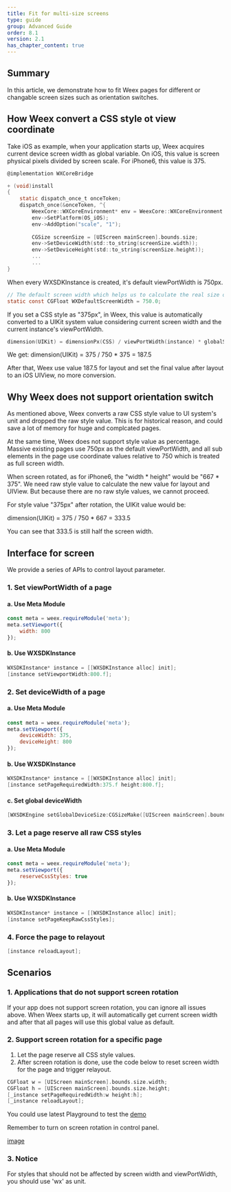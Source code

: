 ```yaml
---
title: Fit for multi-size screens
type: guide
group: Advanced Guide
order: 8.1
version: 2.1
has_chapter_content: true
---
```


## Summary

In this article, we demonstrate how to fit Weex pages for different or changable screen sizes such as orientation switches.

## How Weex convert a CSS style ot view coordinate

Take iOS as example, when your application starts up, Weex acquires current device screen width as global variable. On iOS, this value is screen physical pixels divided by screen scale. For iPhone6, this value is 375.

```C
@implementation WXCoreBridge

+ (void)install
{
    static dispatch_once_t onceToken;
    dispatch_once(&onceToken, ^{
        WeexCore::WXCoreEnvironment* env = WeexCore::WXCoreEnvironment::getInstance();
        env->SetPlatform(OS_iOS);
        env->AddOption("scale", "1");
        
        CGSize screenSize = [UIScreen mainScreen].bounds.size;
        env->SetDeviceWidth(std::to_string(screenSize.width));
        env->SetDeviceHeight(std::to_string(screenSize.height));
        ...
        ...
}
```

When every WXSDKInstance is created, it's default viewPortWidth is 750px.

```C
// The default screen width which helps us to calculate the real size or scale in different devices.
static const CGFloat WXDefaultScreenWidth = 750.0;
```

If you set a CSS style as "375px", in Weex, this value is automatically converted to a UIKit system value considering current screen width and the current instance's viewPortWidth.

```C
dimension(UIKit) = dimensionPx(CSS) / viewPortWidth(instance) * globalScreenWidth
```

We get:
dimension(UIKit) = 375 / 750 * 375 = 187.5

After that, Weex use value 187.5 for layout and set the final value after layout to an iOS UIView, no more conversion.

## Why Weex does not support orientation switch

As mentioned above, Weex converts a raw CSS style value to UI system's unit and dropped the raw style value. This is for historical reason, and could save a lot of memory for huge and complcated pages.

At the same time, Weex does not support style value as percentage. Massive existing pages use 750px as the default viewPortWidth, and all sub elements in the page use coordinate values relative to 750 which is treated as full screen width.

When screen rotated, as for iPhone6, the "width * height" would be "667 * 375". We need raw style value to calculate the new value for layout and UIView. But because there are no raw style values, we cannot proceed.

For style value "375px" after rotation, the UIKit value would be:

dimension(UIKit) = 375 / 750 * 667 = 333.5

You can see that 333.5 is still half the screen width.

## Interface for screen

We provide a series of APIs to control layout parameter.

### 1. Set viewPortWidth of a page

#### a. Use Meta Module

```Javascript
const meta = weex.requireModule('meta');
meta.setViewport({
	width: 800
});
```

#### b. Use WXSDKInstance

```Objective-C
WXSDKInstance* instance = [[WXSDKInstance alloc] init];
[instance setViewportWidth:800.f];
```

### 2. Set deviceWidth of a page

<Badge text="v0.25+" type="warning"/>

#### a. Use Meta Module

```Javascript
const meta = weex.requireModule('meta');
meta.setViewport({
	deviceWidth: 375,
	deviceHeight: 800
});
```

#### b. Use WXSDKInstance

```Objective-C
WXSDKInstance* instance = [[WXSDKInstance alloc] init];
[instance setPageRequiredWidth:375.f height:800.f];
```

#### c. Set global deviceWidth

```Objective-C
[WXSDKEngine setGlobalDeviceSize:CGSizeMake([UIScreen mainScreen].bounds.size.width, [UIScreen mainScreen].bounds.size.height)];
```

### 3. Let a page reserve all raw CSS styles

<Badge text="v0.25+" type="warning"/>

#### a. Use Meta Module

```Javascript
const meta = weex.requireModule('meta');
meta.setViewport({
	reserveCssStyles: true
});
```

#### b. Use WXSDKInstance

```Objective-C
WXSDKInstance* instance = [[WXSDKInstance alloc] init];
[instance setPageKeepRawCssStyles];
```

### 4. Force the page to relayout

<Badge text="v0.25+" type="warning"/>

```Objective-C
[instance reloadLayout];
```

## Scenarios

### 1. Applications that do not support screen rotation

If your app does not support screen rotation, you can ignore all issues above. When Weex starts up, it will automatically get current screen width and after that all pages will use this global value as default. 

### 2. Support screen rotation for a specific page

<Badge text="v0.25+" type="warning"/>

1. Let the page reserve all CSS style values.
2. After screen rotation is done, use the code below to reset screen width for the page and trigger relayout.

```Objective-C
CGFloat w = [UIScreen mainScreen].bounds.size.width;
CGFloat h = [UIScreen mainScreen].bounds.size.height;
[_instance setPageRequiredWidth:w height:h];
[_instance reloadLayout];
```

You could use latest Playground to test the [demo](http://editor.weex.io/p/wqyfavor/scroller/commit/37810078ef963388b699b5ad7d5e9881)

Remember to turn on screen rotation in control panel.

[image](https://img.alicdn.com/tfs/TB1gWiTcvWG3KVjSZPcXXbkbXXa-240-427.gif)

### 3. Notice

For styles that should not be affected by screen width and viewPortWidth, you should use 'wx' as unit.
